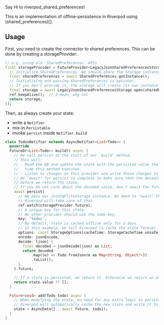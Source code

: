 Say Hi to riverpod_shared_preferences!

This is an implementation of offline-persistence in Riverpod
using (shared_preferences)[].

## Usage

First, you need to create the connector to shared preferences.
This can be done by creating a storageProvider:
```dart
// e.g. using old `SharedPreferences` APIs
final storageProvider = FutureProvider<LegacyJsonSharedPreferencesStorage>((ref) async {
  // Initialize SharedPreferences. We should share the Storage instance between providers.
  final sharedPreferences = await SharedPreferences.getInstance();
  // Initializing and passing SharedPreferences is optional.
  // If you don't provide it, the storage will create its own instance
  final storage = await LegacyJsonSharedPreferencesStorage.open(sharedPreferences);
  ref.keepAlive();  // I mean, why not
  return storage;
});
```

Then, as always create your state:
- write a `Notifier`
- mix-in `Persistable`
- invoke `persist` inside `Notifier.build`
```dart
class TodosNotifier extends AsyncNotifier<List<Todo>> {
  @override
  FutureOr<List<Todo>> build() async {
    // We call persist at the start of our `build` method.
    // This will:
    // - Read the DB and update the state with the persisted value the first
    //   time this method executes.
    // - Listen to changes on this provider and write those changes to the DB.
    // We "await" for persist to complete to make sure that the decoding is done
    // before we return the state.
    // If you do not care about the decoded value, don't await the future.
    await persist(
      // We pass our JsonSqFliteStorage instance. No need to "await" the Future.
      // Riverpod will take care of that.
      ref.watch(storageProvider.future),
      // A unique key for this state.
      // No other provider should use the same key.
      key: 'todos',
      // By default, state is cached offline only for 2 days.
      // In this example, we tell Riverpod to cache the state forever.
      options: const StorageOptions(cacheTime: StorageCacheTime.unsafe_forever),
      encode: jsonEncode,
      decode: (json) {
        final decoded = jsonDecode(json) as List;
        return decoded
            .map((e) => Todo.fromJson(e as Map<String, Object?>))
            .toList();
      },
    ).future;

    // If a state is persisted, we return it. Otherwise we return an empty list.
    return state.value ?? [];
  }

  Future<void> add(Todo todo) async {
    // When modifying the state, no need for any extra logic to persist the change.
    // Riverpod will automatically cache the new state and write it to the DB.
    state = AsyncData([...await future, todo]);
  }
}
```
